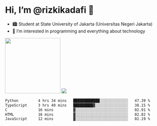 # Hi, I’m @rizkikadafi 👋
- 🏙 Student at State University of Jakarta (Universitas Negeri Jakarta)
- 👀 I’m interested in programming and everything about technology
<img height="180em" src="https://github-readme-stats.vercel.app/api?username=rizkikadafi&show_icons=true&hide_border=true&&count_private=true&include_all_commits=true" />
<img src="https://github-readme-stats.vercel.app/api/top-langs/?username=rizkikadafi&show_icons=true&hide_border=true&&count_private=true&include_all_commits=true" />

<!--START_SECTION:waka-->

```txt
Python         4 hrs 34 mins   ████████████░░░░░░░░░░░░░   47.39 %
TypeScript     3 hrs 40 mins   █████████▓░░░░░░░░░░░░░░░   38.15 %
C              16 mins         ▓░░░░░░░░░░░░░░░░░░░░░░░░   02.91 %
HTML           16 mins         ▓░░░░░░░░░░░░░░░░░░░░░░░░   02.82 %
JavaScript     12 mins         ▓░░░░░░░░░░░░░░░░░░░░░░░░   02.19 %
```

<!--END_SECTION:waka-->

<!---
rizkikadafi/rizkikadafi is a ✨ special ✨ repository because its `README.md` (this file) appears on your GitHub profile.
You can click the Preview link to take a look at your changes.
--->
